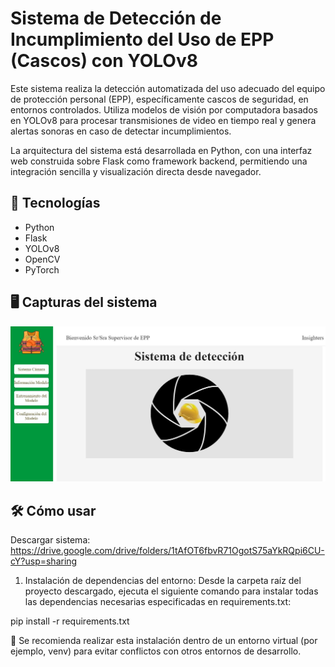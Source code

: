 # Sistema de Detección de Incumplimiento del Uso de EPP (Cascos) con YOLOv8

Este sistema realiza la detección automatizada del uso adecuado del equipo de protección personal (EPP), específicamente cascos de seguridad, en entornos controlados. Utiliza modelos de visión por computadora basados en YOLOv8 para procesar transmisiones de video en tiempo real y genera alertas sonoras en caso de detectar incumplimientos.

La arquitectura del sistema está desarrollada en Python, con una interfaz web construida sobre Flask como framework backend, permitiendo una integración sencilla y visualización directa desde navegador.

## 🚀 Tecnologías
- Python
- Flask
- YOLOv8
- OpenCV
- PyTorch

## 🖥️ Capturas del sistema
![Interfaz](static/interfaz.jpg)

## 🛠️ Cómo usar

Descargar sistema: 
https://drive.google.com/drive/folders/1tAfOT6fbvR71OgotS75aYkRQpi6CU-cY?usp=sharing

1. Instalación de dependencias del entorno:
Desde la carpeta raíz del proyecto descargado, ejecuta el siguiente comando para instalar todas las dependencias necesarias especificadas en requirements.txt:

pip install -r requirements.txt


🔹 Se recomienda realizar esta instalación dentro de un entorno virtual (por ejemplo, venv) para evitar conflictos con otros entornos de desarrollo.

